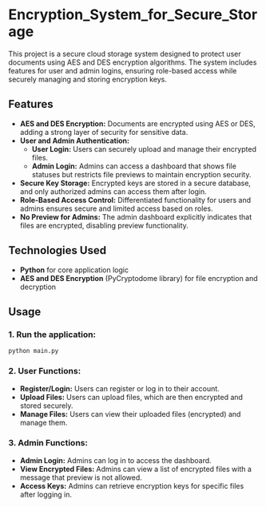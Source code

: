 # Encryption_System_for_Secure_Storage
This project is a secure cloud storage system designed to protect user documents using AES and DES encryption algorithms. The system includes features for user and admin logins, ensuring role-based access while securely managing and storing encryption keys.

## Features
- **AES and DES Encryption:** Documents are encrypted using AES or DES, adding a strong layer of security for sensitive data.
- **User and Admin Authentication:**
    - **User Login:** Users can securely upload and manage their encrypted files.
    - **Admin Login:** Admins can access a dashboard that shows file statuses but restricts file previews to maintain encryption security.
- **Secure Key Storage:** Encrypted keys are stored in a secure database, and only authorized admins can access them after login.
- **Role-Based Access Control:** Differentiated functionality for users and admins ensures secure and limited access based on roles.
- **No Preview for Admins:** The admin dashboard explicitly indicates that files are encrypted, disabling preview functionality.

## Technologies Used

- **Python** for core application logic
- **AES and DES Encryption** (PyCryptodome library) for file encryption and decryption

## Usage
### 1. Run the application:
``python main.py``
### 2. User Functions:
- **Register/Login:** Users can register or log in to their account.
- **Upload Files:** Users can upload files, which are then encrypted and stored securely.
- **Manage Files:** Users can view their uploaded files (encrypted) and manage them.
### 3. Admin Functions:
- **Admin Login:** Admins can log in to access the dashboard.
- **View Encrypted Files:** Admins can view a list of encrypted files with a message that preview is not allowed.
- **Access Keys:** Admins can retrieve encryption keys for specific files after logging in.